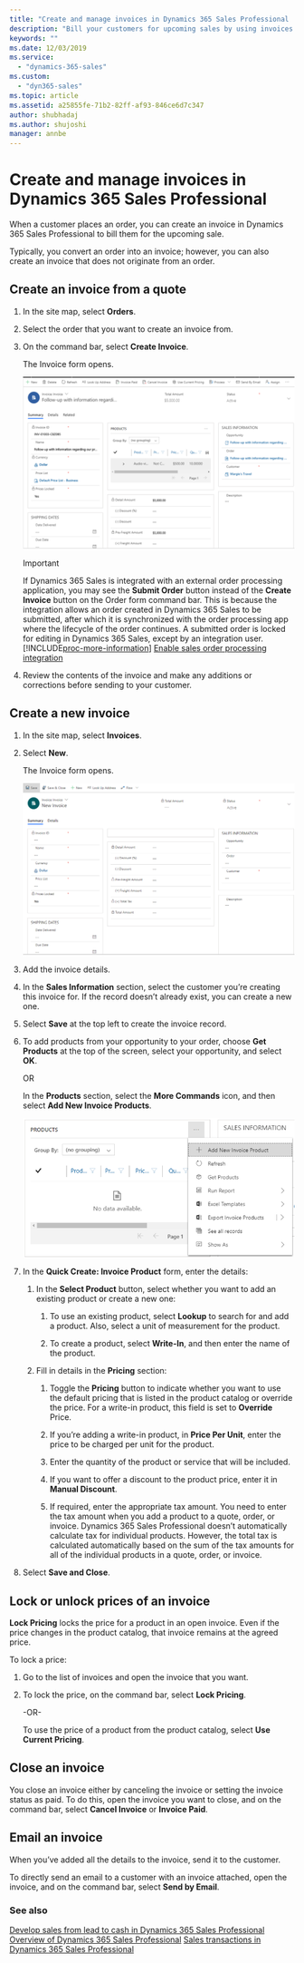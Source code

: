 ```yaml
---
title: "Create and manage invoices in Dynamics 365 Sales Professional | MicrosoftDocs"
description: "Bill your customers for upcoming sales by using invoices in Dynamics 365 Sales Professional."
keywords: ""
ms.date: 12/03/2019
ms.service:
  - "dynamics-365-sales"
ms.custom:
  - "dyn365-sales"
ms.topic: article
ms.assetid: a25855fe-71b2-82ff-af93-846ce6d7c347
author: shubhadaj
ms.author: shujoshi
manager: annbe
---
```


# Create and manage invoices in Dynamics 365 Sales Professional

When a customer places an order, you can create an invoice in Dynamics 365 Sales Professional to bill them for the upcoming sale.

Typically, you convert an order into an invoice; however, you can also create an invoice that does not originate from an order.

## Create an invoice from a quote

1.  In the site map, select **Orders**.

2.  Select the order that you want to create an invoice from.

3.  On the command bar, select **Create Invoice**.

    The Invoice form opens.

    ![Invoice form populated with data from opportunity and quote](media/invoice-populated-form.png "Invoice form populated with data from opportunity and quote")

    > [!IMPORTANT]
    > If Dynamics 365 Sales is integrated with an external order processing application, you may see the **Submit Order** button instead of the **Create Invoice** button on the Order form command bar. This is because the integration allows an order created in Dynamics 365 Sales to be submitted, after which it is synchronized with the order processing app where the lifecycle of the order continues. A submitted order is locked for editing in Dynamics 365 Sales, except by an integration user. [!INCLUDE[proc-more-information](../includes/proc-more-information.md)] [Enable sales order processing integration](../sales-enterprise/developer/enable-sales-order-processing-integration.md)

4.  Review the contents of the invoice and make any additions or corrections before sending to your customer.

## Create a new invoice

1.  In the site map, select **Invoices**.

2.  Select **New**.

    The Invoice form opens.

    ![Invoice form](media/empty-invoice-form.png "Invoice form")

3.  Add the invoice details.

4.  In the **Sales Information** section, select the customer you’re creating this invoice for. If the record doesn’t already exist, you can create a new
    one.

5.  Select **Save** at the top left to create the invoice record.

6.  To add products from your opportunity to your order, choose **Get Products** at the top of the screen, select your opportunity, and select **OK**.

    OR

    In the **Products** section, select the **More Commands** icon, and then select **Add New Invoice Products**.

    ![Add New Invoice Products menu option](media/add-new-invoice-products-menu-option.png "Add New Invoice Products menu option")


7.  In the **Quick Create: Invoice Product** form, enter the details:

    1.  In the **Select Product** button, select whether you want to add an existing product or create a new one:

        1.  To use an existing product, select **Lookup** to search for and add a product. Also, select a unit of measurement for the product.

        2.  To create a product, select **Write-In**, and then enter the name of the product.

    2.  Fill in details in the **Pricing** section:

        1.  Toggle the **Pricing** button to indicate whether you want to use the default pricing that is listed in the product catalog or
            override the price. For a write-in product, this field is set to **Override** Price.

        2.  If you’re adding a write-in product, in **Price Per Unit**, enter the price to be charged per unit for the product.

        3.  Enter the quantity of the product or service that will be included.

        4.  If you want to offer a discount to the product price, enter it in
            **Manual Discount**.

        5.  If required, enter the appropriate tax amount. You need to enter the tax amount when you add a product to a quote,
            order, or invoice. Dynamics 365 Sales Professional doesn’t automatically calculate tax for individual products. However, the
            total tax is calculated automatically based on the sum of the tax amounts for all of the individual products in a quote, order, or
            invoice.

2.  Select **Save and Close**.

## Lock or unlock prices of an invoice

**Lock Pricing** locks the price for a product in an open invoice. Even if the price changes in the product catalog, that invoice remains at the agreed price.

To lock a price:

1.  Go to the list of invoices and open the invoice that you want.

2.  To lock the price, on the command bar, select **Lock Pricing**. 

    -OR-

    To use the price of a product from the product catalog, select **Use Current Pricing**.  

## Close an invoice

You close an invoice either by canceling the invoice or setting the invoice status as paid. To do this, open the invoice you want to close, and on the
command bar, select **Cancel Invoice** or **Invoice Paid**.

## Email an invoice

When you’ve added all the details to the invoice, send it to the customer.

To directly send an email to a customer with an invoice attached, open the invoice, and on the command bar, select **Send by Email**.

### See also

[Develop sales from lead to cash in Dynamics 365 Sales Professional](develop-sales-lead-to-cash-sales-professional.md)  
[Overview of Dynamics 365 Sales Professional](sales-professional-overview.md)
[Sales transactions in Dynamics 365 Sales Professional](understanding-sales-transactions-sales-professional.md)
